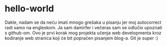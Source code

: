 # hello-world

Dakle, nadam se da neću imati mnogo grešaka u pisanju jer moj autocorrect radi samo na engleskom.
Ja sam damirfer i večeras sam se odlučio upoznati s github-om.
Ovo je prvi korak mog projekta učenja web developmenta kroz kodiranje web stranica koji će bit popraćen pisanjem blog-a.
Git je super :)
